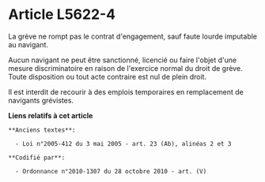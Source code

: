 # Article L5622-4

La grève ne rompt pas le contrat d'engagement, sauf faute lourde imputable au navigant.

Aucun navigant ne peut être sanctionné, licencié ou faire l'objet d'une mesure discriminatoire en raison de l'exercice normal
du droit de grève. Toute disposition ou tout acte contraire est nul de plein droit.

Il est interdit de recourir à des emplois temporaires en remplacement de navigants grévistes.

**Liens relatifs à cet article**

	**Anciens textes**:

	  - Loi n°2005-412 du 3 mai 2005 - art. 23 (Ab), alinéas 2 et 3

	**Codifié par**:

	  - Ordonnance n°2010-1307 du 28 octobre 2010 - art. (V)
